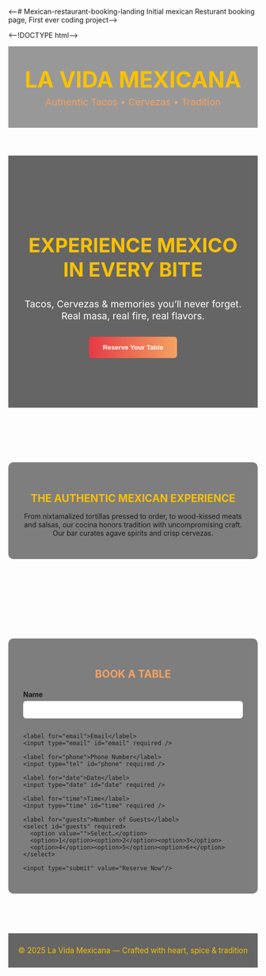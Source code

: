 <--# Mexican-restaurant-booking-landing
Initial mexican Resturant booking page, First ever coding project--> 

<--!DOCTYPE html-->
<html lang="en">
<head>
  <meta charset="UTF-8" />
  <meta name="viewport" content="width=device-width, initial-scale=1.0"/>
  <title>La Vida Mexicana - Authentic Cuisine</title>
  <style>
    :root{
      --red:#e63946;
      --sun:#f4a261;
      --green:#2a9d8f;
      --yellow:#f8c102;
      --ink:#fff;
    }

    body{
      margin:0;
      font-family:'Segoe UI', Tahoma, Geneva, Verdana, sans-serif;
      color:var(--ink);
      background:url('https://www.transparenttextures.com/patterns/mexican-fabric.png') repeat;
      background-color:#c0392b; /* fallback red */
      line-height:1.6;
    }

    h1,h2,h3{
      font-family:Georgia, 'Times New Roman', serif;
      text-transform:uppercase;
    }

    header{
      text-align:center;
      padding:40px 20px;
      background:rgba(0,0,0,0.4);
    }
    header h1{
      margin:0; font-size:2.8rem; color:var(--yellow);
    }
    header p{ margin:6px 0 0; font-size:1.2rem; color:var(--sun); }

    .divider{
      height:20px;
      background:url('data:image/svg+xml;utf8,<svg xmlns="http://www.w3.org/2000/svg" width="120" height="20" viewBox="0 0 120 20"><path d="M0 10l10-10 10 10 10-10 10 10 10-10 10 10 10-10 10 10 10-10 10 10" fill="%23f8c102"/></svg>')
        repeat-x center/120px 20px;
      margin:30px 0;
    }

    .hero{
      text-align:center;
      padding:100px 20px;
      background:rgba(0,0,0,0.6);
    }
    .hero h2{ font-size:2.5rem; color:var(--yellow); }
    .hero p{ font-size:1.2rem; max-width:600px; margin:0 auto 30px; color:#fff; }
    .cta{
      background:linear-gradient(90deg,var(--red),var(--sun));
      color:#fff; border:none; border-radius:6px; padding:14px 28px;
      font-weight:bold; cursor:pointer; transition:.3s;
    }
    .cta:hover{ background:linear-gradient(90deg,var(--sun),var(--green)); }

    .experience{
      text-align:center;
      max-width:800px;
      margin:60px auto;
      padding:30px;
      background:rgba(0,0,0,0.5);
      border-radius:10px;
    }
    .experience h2{ color:var(--yellow); margin-bottom:15px; }

    .booking{
      max-width:500px;
      margin:80px auto;
      padding:30px;
      background:rgba(0,0,0,0.5);
      border-radius:10px;
      text-align:center;
    }
    .booking h2{ color:var(--sun); margin-bottom:20px; }

    form{ text-align:left; }
    label{ display:block; margin:10px 0 5px; font-weight:bold; }
    input,select{
      width:100%; padding:10px; margin-bottom:15px;
      border:none; border-radius:6px;
    }
    input[type="submit"]{
      background:linear-gradient(90deg,var(--red),var(--sun));
      color:#fff; font-weight:bold; border:none; cursor:pointer;
      transition:.3s;
    }
    input[type="submit"]:hover{
      background:linear-gradient(90deg,var(--sun),var(--green));
    }

    footer{
      text-align:center; padding:25px 20px;
      background:rgba(0,0,0,0.6);
    }
    footer p{ margin:0; font-size:0.95rem; color:var(--yellow); }
  </style>
</head>
<body>

<header>
  <h1>La Vida Mexicana</h1>
  <p>Authentic Tacos • Cervezas • Tradition</p>
</header>

<div class="hero">
  <h2>Experience Mexico in Every Bite</h2>
  <p>Tacos, Cervezas & memories you’ll never forget. Real masa, real fire, real flavors.</p>
  <button class="cta" onclick="document.getElementById('booking').scrollIntoView({behavior:'smooth'})">
    Reserve Your Table
  </button>
</div>

<div class="divider"></div>

<section class="experience">
  <h2>The Authentic Mexican Experience</h2>
  <p>
    From nixtamalized tortillas pressed to order, to wood-kissed meats and salsas,
    our cocina honors tradition with uncompromising craft. Our bar curates agave spirits and crisp cervezas.
  </p>
</section>

<div class="divider"></div>

<section id="booking" class="booking">
  <h2>Book a Table</h2>
  <form>
    <label for="name">Name</label>
    <input type="text" id="name" required />

    <label for="email">Email</label>
    <input type="email" id="email" required />

    <label for="phone">Phone Number</label>
    <input type="tel" id="phone" required />

    <label for="date">Date</label>
    <input type="date" id="date" required />

    <label for="time">Time</label>
    <input type="time" id="time" required />

    <label for="guests">Number of Guests</label>
    <select id="guests" required>
      <option value="">Select…</option>
      <option>1</option><option>2</option><option>3</option>
      <option>4</option><option>5</option><option>6+</option>
    </select>

    <input type="submit" value="Reserve Now"/>
  </form>
</section>

<footer>
  <p>&copy; 2025 La Vida Mexicana — Crafted with heart, spice & tradition</p>
</footer>
